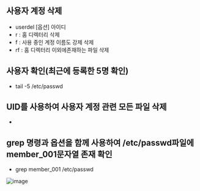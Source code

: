 ## 사용자 계정 삭제
* userdel [옵션] 아이디
* r : 홈 디렉터리 삭제
* f : 사용 중인 계정 이름도 강제 삭제
* rf : 홈 디렉터리 이외에존재하는 파일 삭제

## 사용자 확인(최근에 등록한 5명 확인)
* tail -5 /etc/passwd

## UID를 사용하여 사용자 계정 관련 모든 파일 삭제
*

## grep 명령과 옵션을 함께 사용하여 /etc/passwd파일에 member_001문자열 존재 확인
* grep member_001 /etc/passwd

![image](https://user-images.githubusercontent.com/58898466/145737336-8989073b-c345-493b-8cfd-bbdccd630e8b.png)
